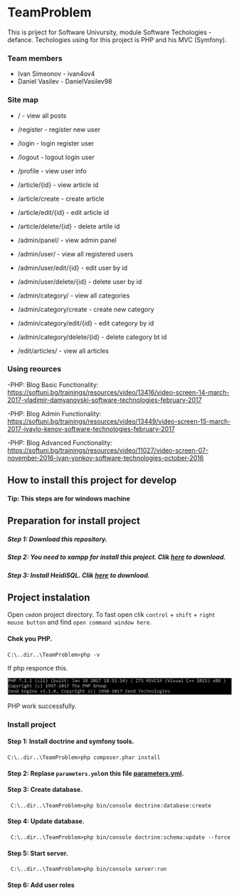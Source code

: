 # TeamProblem
This is priject for Software Univursity, module Software Techologies - defance.
Techologies using for this project is PHP and his MVC (Symfony).


### Team members 
  * Ivan Simeonov - ivan4ov4
  * Daniel Vasilev - DanielVasilev98
 
### Site map  

* / - view all posts
 
* /register - register new user
 
* /login    - login register user 
 
* /logout   - logout login user
 
* /profile  - view user info
 
* /article/{id} - view article id 
 
* /article/create  - create article
 
* /article/edit/{id} - edit article id 
 
* /article/delete/{id} - delete artile id
 
* /admin/panel/ - view admin panel

* /admin/user/ - view all registered users

* /admin/user/edit/{id} - edit user by id

* /admin/user/delete/{id} - delete user by id

* /admin/category/ - view all categories 

* /admin/category/create - create new category

* /admin/category/edit/{id} - edit category by id 

* /admin/category/delete/{id} - delete category bt id

* /edit/articles/ - view all articles 
 
 ### Using reources
 
 
 -PHP: Blog Basic Functionality: https://softuni.bg/trainings/resources/video/13416/video-screen-14-march-2017-vladimir-damyanovski-software-technologies-february-2017
 
 -PHP: Blog Admin Functionality: https://softuni.bg/trainings/resources/video/13449/video-screen-15-march-2017-ivaylo-kenov-software-technologies-february-2017
 
 -PHP: Blog Advanced Functionality: https://softuni.bg/trainings/resources/video/11027/video-screen-07-november-2016-ivan-yonkov-software-technologies-october-2016
 
 
 ## How to install this project for develop
 #### Tip: This steps are for windows machine
 
 ## Preparation for install project
 
 ##### Step 1: Download this repository. 
 ##### Step 2: You need to xampp for install this project. Clik [here](https://www.apachefriends.org/download.html) to download.
 ##### Step 3: Install HeidiSQL. Clik [here](https://www.heidisql.com/download.php) to download.
 
 ## Project instalation
 Open `cmd`on project directory. To fast open clik `control` + `shift` + `right mouse button` and find `open command window here`.
 #### Chek you PHP.
 ````
 C:\..dir..\TeamProblem>php -v
 ````
 
 If php responce this.
 
 ![Image for working php](https://github.com/ivan4ov4/TeamProblem/blob/master/Capture.PNG)
 
 PHP work successfully.
 
 ### Install project
 #### Step 1: Install doctrine and symfony tools. 
 ````
 C:\..dir..\TeamProblem>php composer.phar install
 ````
 #### Step 2: Replase `parameters.yml`on this file [parameters.yml](https://github.com/ivan4ov4/TeamProblem/blob/master/parameters.yml).
 #### Step 3: Create database.
 ````
  C:\..dir..\TeamProblem>php bin/console doctrine:database:create
 ````
 #### Step 4: Update database.
 ````
  C:\..dir..\TeamProblem>php bin/console doctrine:schema:update --force
 ````
 #### Step 5: Start server.
 ```` 
  C:\..dir..\TeamProblem>php bin/console server:run
 ````
 #### Step 6: Add user roles
 
 
 
 
